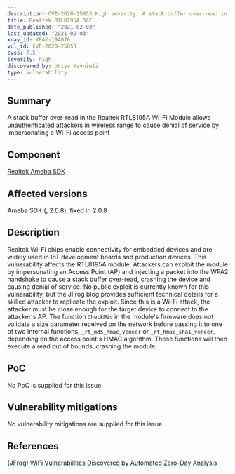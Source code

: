 ```yaml
---
description: CVE-2020-25853 High severity. A stack buffer over-read in the Realtek RTL8195A Wi-Fi Module allows unauthenticated attackers in wireless range to cause denial of service by impersonating a Wi-Fi access point
title: Realtek RTL8195A RCE
date_published: "2021-02-03"
last_updated: "2021-02-03"
xray_id: XRAY-194070
vul_id: CVE-2020-25853
cvss: 7.5
severity: high
discovered_by: Uriya Yavnieli
type: vulnerability
---
```

## Summary
A stack buffer over-read in the Realtek RTL8195A Wi-Fi Module allows unauthenticated attackers in wireless range to cause denial of service by impersonating a Wi-Fi access point

## Component

[Realtek Ameba SDK](https://www.amebaiot.com/en/ameba-sdk-summary/)

## Affected versions

Ameba SDK (, 2.0.8), fixed in 2.0.8

## Description

Realtek Wi-Fi chips enable connectivity for embedded devices and are widely used in IoT development boards and production devices. This vulnerability affects the RTL8195A module. Attackers can exploit the module by impersonating an Access Point (AP) and injecting a packet into the WPA2 handshake to cause a stack buffer over-read, crashing the device and causing denial of service. No public exploit is currently known for this vulnerability, but the JFrog blog provides sufficient technical details for a skilled attacker to replicate the exploit. Since this is a Wi-Fi attack, the attacker must be close enough for the target device to connect to the attacker's AP. The function `CheckMic` in the module's firmware does not validate a size parameter received on the network before passing it to one of two internal functions, `_rt_md5_hmac_veneer` or `_rt_hmac_sha1_veneer`, depending on the access point's HMAC algorithm. These functions will then execute a read out of bounds, crashing the module.

## PoC

No PoC is supplied for this issue

## Vulnerability mitigations

No vulnerability mitigations are supplied for this issue

## References

[(JFrog) WiFi Vulnerabilities Discovered by Automated Zero-Day Analysis](https://jfrog.com/blog/major-vulnerabilities-discovered-and-patched-in-realtek-rtl8195a-wi-fi-module/)